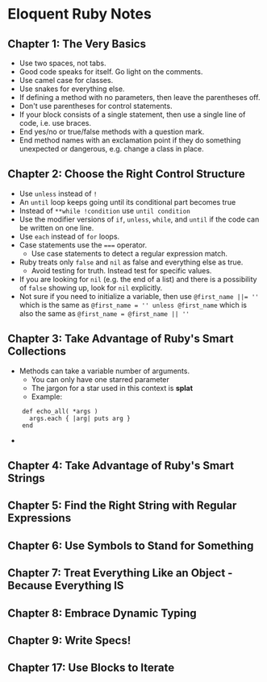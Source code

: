 # Eloquent Ruby Notes

## Chapter 1: The Very Basics

* Use two spaces, not tabs. 
* Good code speaks for itself. Go light on the comments.
* Use camel case for classes.
* Use snakes for everything else.
* If defining a method with no parameters, then leave the parentheses off.
* Don't use parentheses for control statements.
* If your block consists of a single statement, then use a single line of code, i.e. use braces.
* End yes/no or true/false methods with a question mark.
* End method names with an exclamation point if they do something unexpected or dangerous, e.g. change a class in place. 

## Chapter 2: Choose the Right Control Structure 

* Use `unless` instead of `!` 
* An `until` loop keeps going until its conditional part becomes true 
* Instead of `**while !condition` use `until condition`
* Use the modifier versions of `if`, `unless`, `while`, and `until` if the code can be written on one line.
* Use `each` instead of `for` loops.
* Case statements use the `===` operator. 
  * Use case statements to detect a regular expression match. 
* Ruby treats only `false` and `nil` as false and everything else as true.
  * Avoid testing for truth. Instead test for specific values.
* If you are looking for `nil` (e.g. the end of a list) and there is a possibility of `false` showing up, look for `nil` explicitly.
* Not sure if you need to initialize a variable, then use 
`@first_name ||= ''` which is the same as `@first_name = '' unless @first_name` which is also the same as `@first_name = @first_name || ''`

## Chapter 3: Take Advantage of Ruby's Smart Collections
* Methods can take a variable number of arguments. 
  * You can only have one starred parameter
  * The jargon for a star used in this context is **splat**
  * Example: 
```
    def echo_all( *args )
      args.each { |arg| puts arg }
    end
```
*

## Chapter 4: Take Advantage of Ruby's Smart Strings

## Chapter 5: Find the Right String with Regular Expressions

## Chapter 6: Use Symbols to Stand for Something 

## Chapter 7: Treat Everything Like an Object - Because Everything IS

## Chapter 8: Embrace Dynamic Typing 

## Chapter 9: Write Specs!

## Chapter 17: Use Blocks to Iterate

